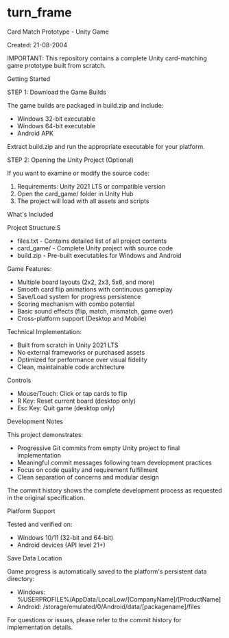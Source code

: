 # turn_frame
Card Match Prototype - Unity Game


Created: 21-08-2004

IMPORTANT: This repository contains a complete Unity card-matching game prototype built from scratch.

Getting Started


STEP 1: Download the Game Builds

The game builds are packaged in build.zip and include:
- Windows 32-bit executable
- Windows 64-bit executable  
- Android APK

Extract build.zip and run the appropriate executable for your platform.

STEP 2: Opening the Unity Project (Optional)

If you want to examine or modify the source code:

1. Requirements: Unity 2021 LTS or compatible version
2. Open the card_game/ folder in Unity Hub
3. The project will load with all assets and scripts

What's Included


Project Structure:S
- files.txt - Contains detailed list of all project contents
- card_game/ - Complete Unity project with source code
- build.zip - Pre-built executables for Windows and Android

Game Features:
- Multiple board layouts (2x2, 2x3, 5x6, and more)
- Smooth card flip animations with continuous gameplay
- Save/Load system for progress persistence
- Scoring mechanism with combo potential
- Basic sound effects (flip, match, mismatch, game over)
- Cross-platform support (Desktop and Mobile)

Technical Implementation:
- Built from scratch in Unity 2021 LTS
- No external frameworks or purchased assets
- Optimized for performance over visual fidelity
- Clean, maintainable code architecture

Controls

- Mouse/Touch: Click or tap cards to flip
- R Key: Reset current board (desktop only)
- Esc Key: Quit game (desktop only)

Development Notes

This project demonstrates:
- Progressive Git commits from empty Unity project to final implementation
- Meaningful commit messages following team development practices
- Focus on code quality and requirement fulfillment
- Clean separation of concerns and modular design

The commit history shows the complete development process as requested in the original specification.

Platform Support

Tested and verified on:
- Windows 10/11 (32-bit and 64-bit)
- Android devices (API level 21+)

Save Data Location

Game progress is automatically saved to the platform's persistent data directory:
- Windows: %USERPROFILE%/AppData/LocalLow/[CompanyName]/[ProductName]
- Android: /storage/emulated/0/Android/data/[packagename]/files

For questions or issues, please refer to the commit history for implementation details.
